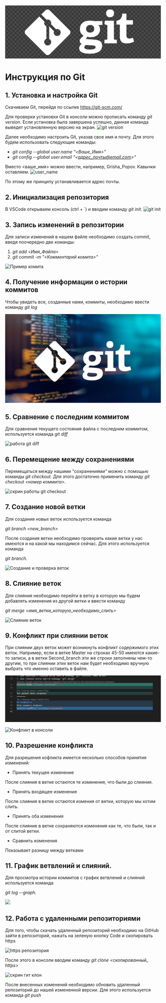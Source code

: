![Лого Git](git_logo.png)
# Инструкция по Git
## 1. Установка и настройка Git
Скачиваем Git, перейдя по ссылке https://git-scm.com/

Для проверки установки Git в консоли можно прописать команду *git version*. Если установка была завершена успешно, данная команда выведет установленную версию на экран.
![git version](git_version.jpg)

Далее необходимо настроить Git, указав свое имя и почту.
Для этого будем использовать следующие команды:

* *git config --global user.name "<Ваше_Имя>"*
* *git config --global user.email "<адрес_почты@email.com>"*

Вместо <ваше_имя> можно ввести, например, Grisha_Popov. Кавычки оставляем.
![user_name](user_name.jpg)

По этому же принципу устанавливается адрес почты.
## 2. Инициализация репозитория
В VSCode открываем консоль (ctrl + `) и вводим команду *git init*.
![git init](git_init.jpg)

## 3. Запись изменений в репозитории
Для записи изменений в нашем файле необходимо создать commit, введя поочередно две команды:

1. *git add <Имя_Файла>* 
2. *git commit -m "<Комментарий комита>"*

![Пример комита](commit.jpg)

## 4. Получение информации о истории коммитов
Чтобы увидеть все, созданные нами, коммиты, необходимо ввести команду *git log* 

![история коммитов](log.jpg)

## 5. Сравнение с последним коммитом
Для сравнения текущего состояния файла с последним коммитом, используется команда *git diff*

![работа git diff](git_diff.jpg)

## 6. Перемещение между сохранениями
Перемещаться между нашими "сохранениями" можно с помощью команды *git checkout*. Для этого достаточно применить команду *git checkout <номер коммита>*.

![скрин работы git checkout](checkout.jpg)

## 7. Создание новой ветки
Для создания новых веток используется команда 

*git branch <new_branch>*

После создания ветки необходимо проверить какие ветки у нас имеются и на какой мы находимся сейчас. Для этого используется команда 

*git branch*.

![Создание и проверка веток](creating_branch.jpg)

## 8. Слияние веток
Для слияния необходимо перейти в ветку в которую мы будем добавлять изменения из другой ветки и ввести команду 

*git merge <имя_ветки_которую_необходимо_слить>*

![Слияние веток](merge_branch.jpg)

## 9. Конфликт при слиянии веток
При слиянии двух веток может возникнуть конфликт содержимого этих веток. Например, если в ветке Master на строках 45-50 имеются какие-то записи, а в ветки Second_branch эти же строки заполнены чем-то другим, то при слиянии этих веток нам будет необходимо вручную выбрать что именно оставить в файле.

![Конфликт](conflict.jpg)

![Конфликт в консоли](conflict_in_console.jpg)

## 10. Разрешение конфликта
Для разрешения кофликта имеется несколько способов принятия изменений:

* Принять текущее изменение

После слияния в ветке остаются те изменения, что были до слияния.

* Принять входящее изменение

После слияния в ветке остаются измения от ветки, которую мы хотим слить.

* Принять оба изменения

После слияние в ветке сохраняются изменения как те, что были, так и от слитой ветки.

* Сравнить изменения

Показывает разницу между ветками

## 11. График ветвлений и слияний. 
Для просмотра истории коммитов с график ветвлений и слияний используется команда

 *git log --graph*.

![](log_graph.jpg)

## 12. Работа с удаленными репозиториями
Для того, чтобы скачать удаленный репозиторий необходимо на GitHub зайти в репозиторий, нажать на зеленую кнопку Code и скопировать https 

![https репозитория](code_clone.jpg)

После этого в консоли вводим команду 
*git clone <скопированный_ https>*

![скрин гит клон](git_clone.jpg)

После внесенных изменений необходимо обновить удаленный репозиторий 
до нашей измененной версии.
Для этого используется команда 
*git push*